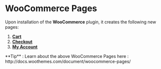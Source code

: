 
# WooCommerce Pages

Upon installation of the **WooCommerce** plugin, it creates the following new pages:

1. [**Cart**](cart.md)
2. [**Checkout**](checkout.md)
3. [**My Account**](my_account.md)

<div class="alert alert-info">**Tip** : Learn about the above WooCommerce Pages here : http://docs.woothemes.com/document/woocommerce-pages/</div>



